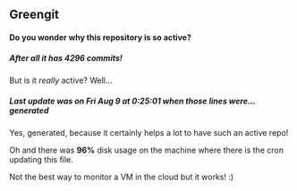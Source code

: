 ## Greengit

#### Do you wonder why this repository is so active?

##### After all it has 4296 commits!

But is it *really* active? Well...

##### Last update was on Fri Aug 9 at 0:25:01 when those lines were... generated

Yes, generated, because it certainly helps a lot to have such an active repo!

Oh and there was **96%** disk usage on the machine
where there is the cron updating this file.

Not the best way to monitor a VM in the cloud but it works! :)
